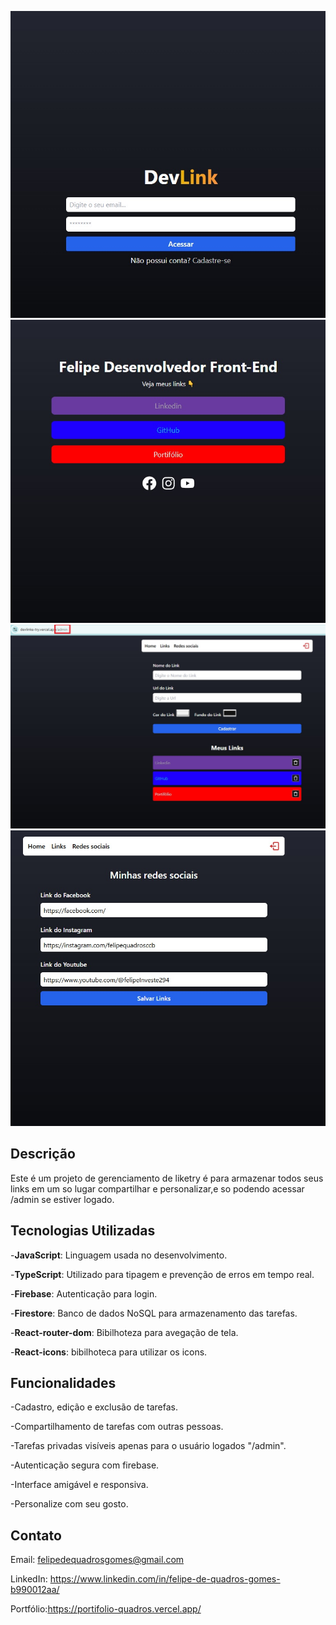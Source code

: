 ![Logo do Projeto](./login.jpg)
![Logo do Projeto](./home.jpg)
![Logo do Projeto](./admin.jpg)
![Logo do Projeto](./redessociais.jpg)

## Descrição
Este é um projeto de gerenciamento de liketry é para armazenar todos seus links em um so lugar compartilhar e personalizar,e so podendo acessar /admin se estiver logado.

## Tecnologias Utilizadas
-**JavaScript**: Linguagem usada no desenvolvimento.

-**TypeScript**: Utilizado para tipagem e prevenção de erros em tempo real.

-**Firebase**: Autenticação para login.

-**Firestore**: Banco de dados NoSQL para armazenamento das tarefas.

-**React-router-dom**: Bibilhoteza para avegação de tela.

-**React-icons**: bibilhoteca para utilizar os icons.

## Funcionalidades
-Cadastro, edição e exclusão de tarefas.

-Compartilhamento de tarefas com outras pessoas.

-Tarefas privadas visíveis apenas para o usuário logados "/admin".

-Autenticação segura com firebase.

-Interface amigável e responsiva.

-Personalize com seu gosto.

## Contato
Email: felipedequadrosgomes@gmail.com

LinkedIn: https://www.linkedin.com/in/felipe-de-quadros-gomes-b990012aa/

Portfólio:https://portifolio-quadros.vercel.app/

